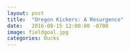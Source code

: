 ```yaml
---
layout: post
title:  "Oregon Kickers: A Resurgence"
date:   2016-08-15 12:00:00 -0700
image: fieldgoal.jpg
categories: Ducks
---
```

